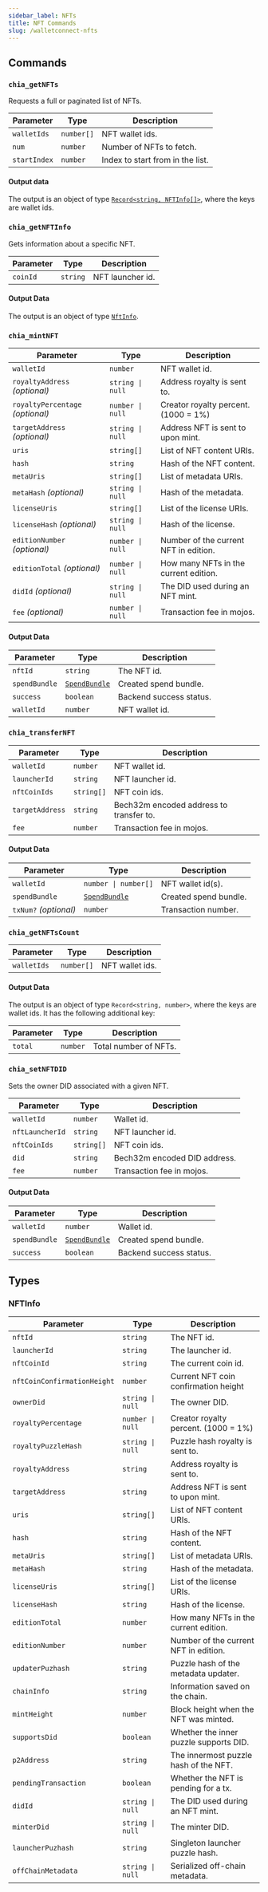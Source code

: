 ```yaml
---
sidebar_label: NFTs
title: NFT Commands
slug: /walletconnect-nfts
---
```


## Commands

### `chia_getNFTs`

Requests a full or paginated list of NFTs.

| Parameter    | Type       | Description                      |
| ------------ | ---------- | -------------------------------- |
| `walletIds`  | `number[]` | NFT wallet ids.                  |
| `num`        | `number`   | Number of NFTs to fetch.         |
| `startIndex` | `number`   | Index to start from in the list. |

#### Output data

The output is an object of type [`Record<string, NFTInfo[]>`](#nftinfo), where the keys are wallet ids.

### `chia_getNFTInfo`

Gets information about a specific NFT.

| Parameter | Type     | Description      |
| --------- | -------- | ---------------- |
| `coinId`  | `string` | NFT launcher id. |

#### Output Data

The output is an object of type [`NftInfo`](#nftinfo).

### `chia_mintNFT`

| Parameter                        | Type                      | Description                           |
| -------------------------------- | ------------------------- | ------------------------------------- |
| `walletId`                       | `number`                  | NFT wallet id.                        |
| `royaltyAddress` _(optional)_    | <code>string &#124; null</code> | Address royalty is sent to.           |
| `royaltyPercentage` _(optional)_ | <code>number &#124; null</code> | Creator royalty percent. (1000 = 1%)  |
| `targetAddress` _(optional)_     | <code>string &#124; null</code> | Address NFT is sent to upon mint.     |
| `uris`                           | `string[]`                | List of NFT content URIs.             |
| `hash`                           | `string`                  | Hash of the NFT content.              |
| `metaUris`                       | `string[]`                | List of metadata URIs.                |
| `metaHash` _(optional)_          | <code>string &#124; null</code> | Hash of the metadata.                 |
| `licenseUris`                    | `string[]`                | List of the license URIs.             |
| `licenseHash` _(optional)_       | <code>string &#124; null</code> | Hash of the license.                  |
| `editionNumber` _(optional)_     | <code>number &#124; null</code> | Number of the current NFT in edition. |
| `editionTotal` _(optional)_      | <code>number &#124; null</code> | How many NFTs in the current edition. |
| `didId` _(optional)_             | <code>string &#124; null</code> | The DID used during an NFT mint.      |
| `fee` _(optional)_               | <code>number &#124; null</code> | Transaction fee in mojos.             |

#### Output Data

| Parameter     | Type                                                 | Description             |
| ------------- | ---------------------------------------------------- | ----------------------- |
| `nftId`       | `string`                                             | The NFT id.             |
| `spendBundle` | [`SpendBundle`](/walletconnect-commands#spendbundle) | Created spend bundle.   |
| `success`     | `boolean`                                            | Backend success status. |
| `walletId`    | `number`                                             | NFT wallet id.          |


### `chia_transferNFT`

| Parameter       | Type       | Description                             |
| --------------- | ---------- | --------------------------------------- |
| `walletId`      | `number`   | NFT wallet id.                          |
| `launcherId`    | `string`   | NFT launcher id.                        |
| `nftCoinIds`    | `string[]` | NFT coin ids.                           |
| `targetAddress` | `string`   | Bech32m encoded address to transfer to. |
| `fee`           | `number`   | Transaction fee in mojos.               |

#### Output Data

| Parameter             | Type                                                 | Description           |
| --------------------- | ---------------------------------------------------- | --------------------- |
| `walletId`            | <code>number &#124; number[]</code>                            | NFT wallet id(s).     |
| `spendBundle`         | [`SpendBundle`](/walletconnect-commands#spendbundle) | Created spend bundle. |
| `txNum?` _(optional)_ | `number`                                             | Transaction number.   |

### `chia_getNFTsCount`

| Parameter   | Type       | Description     |
| ----------- | ---------- | --------------- |
| `walletIds` | `number[]` | NFT wallet ids. |

#### Output Data

The output is an object of type `Record<string, number>`, where the keys are wallet ids. It has the following additional key:

| Parameter | Type     | Description           |
| --------- | -------- | --------------------- |
| `total`   | `number` | Total number of NFTs. |

### `chia_setNFTDID`

Sets the owner DID associated with a given NFT.

| Parameter       | Type       | Description                  |
| --------------- | ---------- | ---------------------------- |
| `walletId`      | `number`   | Wallet id.                   |
| `nftLauncherId` | `string`   | NFT launcher id.             |
| `nftCoinIds`    | `string[]` | NFT coin ids.                |
| `did`           | `string`   | Bech32m encoded DID address. |
| `fee`           | `number`   | Transaction fee in mojos.    |

#### Output Data

| Parameter     | Type                                                 | Description             |
| ------------- | ---------------------------------------------------- | ----------------------- |
| `walletId`    | `number`                                             | Wallet id.              |
| `spendBundle` | [`SpendBundle`](/walletconnect-commands#spendbundle) | Created spend bundle.   |
| `success`     | `boolean`                                            | Backend success status. |

## Types

### NFTInfo

| Parameter                   | Type                       | Description                            |
| --------------------------- | -------------------------- | -------------------------------------- |
| `nftId`                     | `string`                   | The NFT id.                            |
| `launcherId`                | `string`                   | The launcher id.                       |
| `nftCoinId`                 | `string`                   | The current coin id.                   |
| `nftCoinConfirmationHeight` | `number`                   | Current NFT coin confirmation height   |
| `ownerDid`                  | <code>string &#124; null</code> | The owner DID.                         |
| `royaltyPercentage`         | <code>number &#124; null</code> | Creator royalty percent. (1000 = 1%)   |
| `royaltyPuzzleHash`         | <code>string &#124; null</code> | Puzzle hash royalty is sent to.        |
| `royaltyAddress`            | `string`                   | Address royalty is sent to.            |
| `targetAddress`             | `string`                   | Address NFT is sent to upon mint.      |
| `uris`                      | `string[]`                 | List of NFT content URIs.              |
| `hash`                      | `string`                   | Hash of the NFT content.               |
| `metaUris`                  | `string[]`                 | List of metadata URIs.                 |
| `metaHash`                  | `string`                   | Hash of the metadata.                  |
| `licenseUris`               | `string[]`                 | List of the license URIs.              |
| `licenseHash`               | `string`                   | Hash of the license.                   |
| `editionTotal`              | `number`                   | How many NFTs in the current edition.  |
| `editionNumber`             | `number`                   | Number of the current NFT in edition.  |
| `updaterPuzhash`            | `string`                   | Puzzle hash of the metadata updater.   |
| `chainInfo`                 | `string`                   | Information saved on the chain.        |
| `mintHeight`                | `number`                   | Block height when the NFT was minted.  |
| `supportsDid`               | `boolean`                  | Whether the inner puzzle supports DID. |
| `p2Address`                 | `string`                   | The innermost puzzle hash of the NFT.  |
| `pendingTransaction`        | `boolean`                  | Whether the NFT is pending for a tx.   |
| `didId`                     | <code>string &#124; null</code> | The DID used during an NFT mint.       |
| `minterDid`                 | <code>string &#124; null</code> | The minter DID.                        |
| `launcherPuzhash`           | `string`                   | Singleton launcher puzzle hash.        |
| `offChainMetadata`          | <code>string &#124; null</code> | Serialized off-chain metadata.         |
